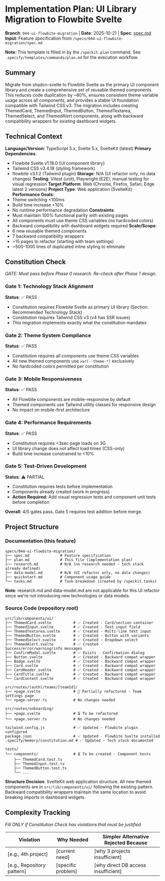 # Implementation Plan: UI Library Migration to Flowbite Svelte

**Branch**: `044-ui-flowbite-migration` | **Date**: 2025-10-21 | **Spec**: [spec.md](./spec.md)
**Input**: Feature specification from `/specs/044-ui-flowbite-migration/spec.md`

**Note**: This template is filled in by the `/speckit.plan` command. See `.specify/templates/commands/plan.md` for the execution workflow.

## Summary

Migrate from shadcn-svelte to Flowbite Svelte as the primary UI component library and create a comprehensive set of reusable themed components. This reduces code duplication by ~60%, ensures consistent theme variable usage across all components, and provides a stable UI foundation compatible with Tailwind CSS v3. The migration includes creating ThemedCard, ThemedInput, ThemedButton, ThemedTextarea, ThemedSelect, and ThemedAlert components, along with backward compatibility wrappers for existing dashboard widgets.

## Technical Context

<!--
  ACTION REQUIRED: Replace the content in this section with the technical details
  for the project. The structure here is presented in advisory capacity to guide
  the iteration process.
-->

**Language/Version**: TypeScript 5.x, Svelte 5.x, SvelteKit (latest)
**Primary Dependencies**: 
- Flowbite Svelte v1.18.0 (UI component library)
- Tailwind CSS v3.4.18 (styling framework)
- flowbite v3.1.2 (Tailwind plugin)
**Storage**: N/A (UI refactor only, no data changes)
**Testing**: Vitest (unit), Playwright (E2E), manual testing for visual regression
**Target Platform**: Web (Chrome, Firefox, Safari, Edge latest 2 versions)
**Project Type**: Web application (SvelteKit)
**Performance Goals**: 
- Theme switching <100ms
- Build time increase <10%
- No runtime performance degradation
**Constraints**: 
- Must maintain 100% functional parity with existing pages
- All components must use theme CSS variables (no hardcoded colors)
- Backward compatibility with dashboard widgets required
**Scale/Scope**: 
- 6 new reusable themed components
- 7 backward compatibility wrappers
- ~15 pages to refactor (starting with team settings)
- ~500-1000 lines of duplicated inline styling to eliminate

## Constitution Check

*GATE: Must pass before Phase 0 research. Re-check after Phase 1 design.*

### Gate 1: Technology Stack Alignment
**Status**: ✅ PASS

- Constitution requires Flowbite Svelte as primary UI library (Section: Recommended Technology Stack)
- Constitution requires Tailwind CSS v3 (v4 has SSR issues)
- This migration implements exactly what the constitution mandates

### Gate 2: Theme System Compliance
**Status**: ✅ PASS

- Constitution requires all components use theme CSS variables
- All new themed components use `var(--theme-*)` exclusively
- No hardcoded colors permitted per constitution

### Gate 3: Mobile Responsiveness
**Status**: ✅ PASS

- All Flowbite components are mobile-responsive by default
- Themed components use Tailwind utility classes for responsive design
- No impact on mobile-first architecture

### Gate 4: Performance Requirements
**Status**: ✅ PASS

- Constitution requires <3sec page loads on 3G
- UI library change does not affect load times (CSS-only)
- Build time increase constrained to <10%

### Gate 5: Test-Driven Development
**Status**: ⚠️ PARTIAL

- Constitution requires tests before implementation
- Components already created (work in progress)
- **Action Required**: Add visual regression tests and component unit tests before completion

**Overall**: 4/5 gates pass. Gate 5 requires test addition before merge.

## Project Structure

### Documentation (this feature)

```
specs/044-ui-flowbite-migration/
├── spec.md              # Feature specification
├── plan.md              # This file (implementation plan)
├── research.md          # N/A (no research needed - tech stack already defined)
├── data-model.md        # N/A (UI refactor only, no data changes)
├── quickstart.md        # Component usage guide
└── tasks.md             # Task breakdown (created by /speckit.tasks)
```

**Note**: research.md and data-model.md are not applicable for this UI refactor since we're not introducing new technologies or data models.

### Source Code (repository root)

```
src/lib/components/ui/
├── ThemedCard.svelte          # ✅ Created - Card/section container
├── ThemedInput.svelte         # ✅ Created - Text input field
├── ThemedTextarea.svelte      # ✅ Created - Multi-line text input
├── ThemedButton.svelte        # ✅ Created - Button with variants
├── ThemedSelect.svelte        # ✅ Created - Dropdown select
├── ThemedAlert.svelte         # ✅ Created - Success/error/warning/info messages
├── ConfirmModal.svelte        # ✅ Exists - Confirmation dialog
├── Button.svelte              # ✅ Created - Backward compat wrapper
├── Badge.svelte               # ✅ Created - Backward compat wrapper
├── Card.svelte                # ✅ Created - Backward compat wrapper
├── CardHeader.svelte          # ✅ Created - Backward compat wrapper
├── CardTitle.svelte           # ✅ Created - Backward compat wrapper
└── CardContent.svelte         # ✅ Created - Backward compat wrapper

src/routes/(auth)/teams/[teamId]/
├── +page.svelte               # 🔄 Partially refactored - Team settings page
└── +page.server.ts            # No changes needed

src/routes/onboarding/
├── +page.svelte               # ⏳ To be refactored
└── +page.server.ts            # No changes needed

tailwind.config.js             # ✅ Updated - Flowbite plugin configured
package.json                   # ✅ Updated - Flowbite Svelte installed
.specify/memory/constitution.md # ✅ Updated - Tech stack documented

tests/
└── components/                # ⏳ To be created - Component tests
    ├── ThemedCard.test.ts
    ├── ThemedInput.test.ts
    ├── ThemedButton.test.ts
    └── ...
```

**Structure Decision**: SvelteKit web application structure. All new themed components are in `src/lib/components/ui/` following the existing pattern. Backward compatibility wrappers maintain the same location to avoid breaking imports in dashboard widgets.

## Complexity Tracking

*Fill ONLY if Constitution Check has violations that must be justified*

| Violation | Why Needed | Simpler Alternative Rejected Because |
|-----------|------------|-------------------------------------|
| [e.g., 4th project] | [current need] | [why 3 projects insufficient] |
| [e.g., Repository pattern] | [specific problem] | [why direct DB access insufficient] |

